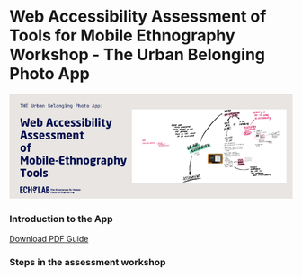 # Web Accessibility Assessment of Tools for Mobile Ethnography Workshop - The Urban Belonging Photo App

![Logo](images/UBTHUMBNAIL.png)


### Introduction to the App

[Download PDF Guide](https://github.com/ECHOlab-DTU/UB-App-Accessibility-Development/blob/main/EXAMPLE%20UB%20APP.pdf)

### Steps in the assessment workshop


